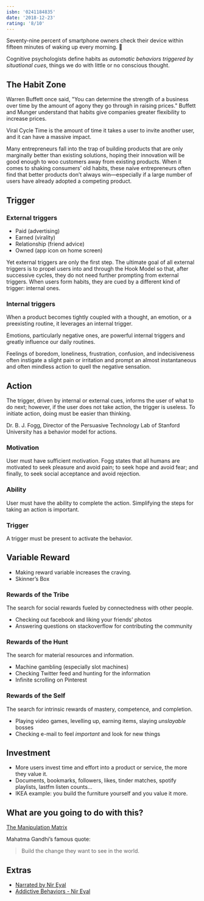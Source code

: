 ```yaml
---
isbn: '0241184835'
date: '2018-12-23'
rating: '8/10'
---
```


Seventy-nine percent of smartphone owners check their device within fifteen minutes of waking up every morning. 🤡

Cognitive psychologists define habits as _automatic behaviors triggered by situational cues_, things we do with little or no conscious thought.

## The Habit Zone

Warren Buffett once said, "You can determine the strength of a business over time by the amount of agony they go through in raising prices." Buffett and Munger understand that habits give companies greater flexibility to increase prices.

Viral Cycle Time is the amount of time it takes a user to invite another user, and it can have a massive impact.

Many entrepreneurs fall into the trap of building products that are only marginally better than existing solutions, hoping their innovation will be good enough to woo customers away from existing products. When it comes to shaking consumers’ old habits, these naive entrepreneurs often find that better products don’t always win—especially if a large number of users have already adopted a competing product.

## Trigger

### External triggers

- Paid (advertising)
- Earned (virality)
- Relationship (friend advice)
- Owned (app icon on home screen)

Yet external triggers are only the first step. The ultimate goal of all external triggers is to propel users into and through the Hook Model so that, after successive cycles, they do not need further prompting from external triggers. When users form habits, they are cued by a different kind of trigger: internal ones.

### Internal triggers

When a product becomes tightly coupled with a thought, an emotion, or a preexisting routine, it leverages an internal trigger.

Emotions, particularly negative ones, are powerful internal triggers and greatly influence our daily routines.

Feelings of boredom, loneliness, frustration, confusion, and indecisiveness often instigate a slight pain or irritation and prompt an almost instantaneous and often mindless action to quell the negative sensation.

## Action

The trigger, driven by internal or external cues, informs the user of what to do next; however, if the user does not take action, the trigger is useless. To initiate action, doing must be easier than thinking.

Dr. B. J. Fogg, Director of the Persuasive Technology Lab of Stanford University has a behavior model for actions.

### Motivation

User must have sufficient motivation. Fogg states that all humans are motivated to seek pleasure and avoid pain; to seek hope and avoid fear; and finally, to seek social acceptance and avoid rejection.

### Ability

User must have the ability to complete the action. Simplifying the steps for taking an action is important.

### Trigger

A trigger must be present to activate the behavior.

## Variable Reward

- Making reward variable increases the craving.
- Skinner’s Box

### Rewards of the Tribe

The search for social rewards fueled by connectedness with other people.

- Checking out facebook and liking your friends’ photos
- Answering questions on stackoverflow for contributing the community

### Rewards of the Hunt

The search for material resources and information.

- Machine gambling (especially slot machines)
- Checking Twitter feed and hunting for the information
- Infinite scrolling on Pinterest

### Rewards of the Self

The search for intrinsic rewards of mastery, competence, and completion.

- Playing video games, levelling up, earning items, slaying _unslayable_ bosses
- Checking e-mail to feel _important_ and look for new things

## Investment

- More users invest time and effort into a product or service, the more they value it.
- Documents, bookmarks, followers, likes, tinder matches, spotify playlists, lastfm listen counts...
- IKEA example: you build the furniture yourself and you value it more.

## What are you going to do with this?

[The Manipulation Matrix](https://designli.co/blog/using-the-manipulation-matrix-for-ethical-behavioral-design/)

Mahatma Gandhi’s famous quote:

> Build the change they want to see in the world.

## Extras

- [Narrated by Nir Eyal](https://www.youtube.com/watch?v=hVDN2mjJpb8)
- [Addictive Behaviors - Nir Eyal](https://www.youtube.com/watch?v=cxwmYJ0rUvg)
